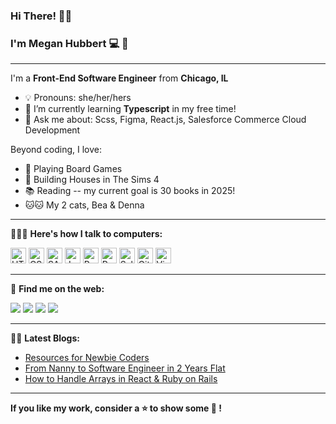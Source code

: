 ### Hi There! 👋🏻
### I'm Megan Hubbert 💻 💫
<hr>

I'm a **Front-End Software Engineer** from **Chicago, IL**

- 💡   Pronouns: she/her/hers
- 🌱   I’m currently learning **Typescript** in my free time!
- 🙋   Ask me about: Scss, Figma, React.js, Salesforce Commerce Cloud Development

Beyond coding, I love:

-  🎲   Playing Board Games 
-  🏡   Building Houses in The Sims 4 
-  📚   Reading -- my current goal is 30 books in 2025!
-  🐱🐱   My 2 cats, Bea & Denna 
<hr>

👩🏼‍💻   **Here's how I talk to computers:**

<p>
<img alt="HTML5" src="https://cdn.jsdelivr.net/gh/devicons/devicon/icons/html5/html5-original.svg" height=25px width=25px/>
<img alt="CSS3" src="https://cdn.jsdelivr.net/gh/devicons/devicon/icons/css3/css3-original.svg" height=25px width=25px/>
<img alt="SASS" src="https://cdn.jsdelivr.net/gh/devicons/devicon/icons/sass/sass-original.svg" height=25px width=25px/>
<img alt="JavaScript" src="https://cdn.jsdelivr.net/gh/devicons/devicon/icons/javascript/javascript-plain.svg" height=25px width=25px/>
<img alt="React.js" src="https://cdn.jsdelivr.net/gh/devicons/devicon/icons/react/react-original.svg" height=25px width=25px/>
<img alt="Redux" src="https://cdn.jsdelivr.net/gh/devicons/devicon@latest/icons/redux/redux-original.svg" height=25px width=25px/>
<img alt="Salesforce" src="https://cdn.jsdelivr.net/gh/devicons/devicon/icons/salesforce/salesforce-original.svg" height=25px width=25px />
<img alt="Git" src="https://cdn.jsdelivr.net/gh/devicons/devicon/icons/git/git-original.svg" height=25px width=25px />
<img alt="Visual Studio Code" src="https://cdn.jsdelivr.net/gh/devicons/devicon/icons/visualstudio/visualstudio-plain.svg"  height=25px width=25px/>
</p>
<hr>

🦋   **Find me on the web:**

<a target="_blank" href="https://meganhubbert.vercel.app/"><img src="https://img.shields.io/badge/Portfolio-9ecfd1?style=for-the-badge&logo=appveyor?logo"></img></a>
<a target="_blank" href="https://www.linkedin.com/in/meganhubbert"><img src="https://img.shields.io/badge/-LinkedIn-0077B5?style=for-the-badge&logo=Linkedin&logoColor=white"></img></a>
<a target="_blank" href="mailto:meghubbert@gmail.com"><img src="https://img.shields.io/badge/-Gmail-D14836?style=for-the-badge&logo=Gmail&logoColor=white"></img></a>
<a target="_blank" href="https://codewithmeg.medium.com"><img src="https://img.shields.io/badge/-Medium-12100E?style=for-the-badge&logo=Medium&logoColor=white"></img></a>

<hr>

✍🏻  **Latest Blogs:**
- [Resources for Newbie Coders](https://medium.com/@codewithmeg/resources-for-newbie-coders-193a5590fad3)
- [From Nanny to Software Engineer in 2 Years Flat](https://medium.com/@codewithmeg/my-journey-from-nanny-to-software-engineer-df70cd94746f)
- [How to Handle Arrays in React & Ruby on Rails](https://medium.com/@codewithmeg/how-to-handle-arrays-in-react-ruby-on-rails-43f4cf1f974b)
<hr>

**If you like my work, consider a ⭐️  to show some 💖  !**
